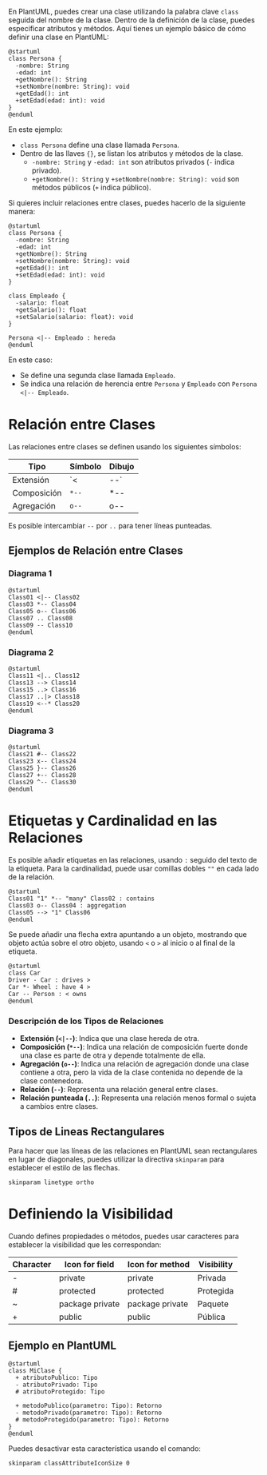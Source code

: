 

En PlantUML, puedes crear una clase utilizando la palabra clave `class` seguida del nombre de la clase. Dentro de la definición de la clase, puedes especificar atributos y métodos. Aquí tienes un ejemplo básico de cómo definir una clase en PlantUML:

```plantuml
@startuml
class Persona {
  -nombre: String
  -edad: int
  +getNombre(): String
  +setNombre(nombre: String): void
  +getEdad(): int
  +setEdad(edad: int): void
}
@enduml
```

En este ejemplo:

- `class Persona` define una clase llamada `Persona`.
- Dentro de las llaves `{}`, se listan los atributos y métodos de la clase.
  - `-nombre: String` y `-edad: int` son atributos privados (`-` indica privado).
  - `+getNombre(): String` y `+setNombre(nombre: String): void` son métodos públicos (`+` indica público).

Si quieres incluir relaciones entre clases, puedes hacerlo de la siguiente manera:

```plantuml
@startuml
class Persona {
  -nombre: String
  -edad: int
  +getNombre(): String
  +setNombre(nombre: String): void
  +getEdad(): int
  +setEdad(edad: int): void
}

class Empleado {
  -salario: float
  +getSalario(): float
  +setSalario(salario: float): void
}

Persona <|-- Empleado : hereda
@enduml
```

En este caso:

- Se define una segunda clase llamada `Empleado`.
- Se indica una relación de herencia entre `Persona` y `Empleado` con `Persona <|-- Empleado`.

# Relación entre Clases

Las relaciones entre clases se definen usando los siguientes símbolos:

| Tipo        | Símbolo | Dibujo  |
|-------------|---------|---------|
| Extensión   | `<|--`  | <|--    |
| Composición | `*--`   | *--     |
| Agregación  | `o--`   | o--     |

Es posible intercambiar `--` por `..` para tener líneas punteadas.

## Ejemplos de Relación entre Clases

### Diagrama 1

```plantuml
@startuml
Class01 <|-- Class02
Class03 *-- Class04
Class05 o-- Class06
Class07 .. Class08
Class09 -- Class10
@enduml
```

### Diagrama 2

```plantuml
@startuml
Class11 <|.. Class12
Class13 --> Class14
Class15 ..> Class16
Class17 ..|> Class18
Class19 <--* Class20
@enduml
```

### Diagrama 3

```plantuml
@startuml
Class21 #-- Class22
Class23 x-- Class24
Class25 }-- Class26
Class27 +-- Class28
Class29 ^-- Class30
@enduml
```


# Etiquetas y Cardinalidad en las Relaciones

Es posible añadir etiquetas en las relaciones, usando `:` seguido del texto de la etiqueta. Para la cardinalidad, puede usar comillas dobles `""` en cada lado de la relación.

```plantuml
@startuml
Class01 "1" *-- "many" Class02 : contains
Class03 o-- Class04 : aggregation
Class05 --> "1" Class06
@enduml
```

Se puede añadir una flecha extra apuntando a un objeto, mostrando que objeto actúa sobre el otro objeto, usando `<` o `>` al inicio o al final de la etiqueta.

```plantuml
@startuml
class Car
Driver - Car : drives >
Car *- Wheel : have 4 >
Car -- Person : < owns
@enduml
```



### Descripción de los Tipos de Relaciones

- **Extensión (`<|--`)**: Indica que una clase hereda de otra.
- **Composición (`*--`)**: Indica una relación de composición fuerte donde una clase es parte de otra y depende totalmente de ella.
- **Agregación (`o--`)**: Indica una relación de agregación donde una clase contiene a otra, pero la vida de la clase contenida no depende de la clase contenedora.
- **Relación (`--`)**: Representa una relación general entre clases.
- **Relación punteada (`..`)**: Representa una relación menos formal o sujeta a cambios entre clases.

## Tipos de Lineas Rectangulares

Para hacer que las líneas de las relaciones en PlantUML sean rectangulares en lugar de diagonales, puedes utilizar la directiva `skinparam` para establecer el estilo de las flechas.

```
skinparam linetype ortho
```

# Definiendo la Visibilidad

Cuando defines propiedades o métodos, puedes usar caracteres para establecer la visibilidad que les correspondan:

| Character | Icon for field  | Icon for method | Visibility |
| --------- | --------------- | --------------- | ---------- |
| -         | private         | private         | Privada    |
| #         | protected       | protected       | Protegida  |
| ~         | package private | package private | Paquete    |
| +         | public          | public          | Pública    |

## Ejemplo en PlantUML

```plantuml
@startuml
class MiClase {
  + atributoPublico: Tipo
  - atributoPrivado: Tipo
  # atributoProtegido: Tipo
  
  + metodoPublico(parametro: Tipo): Retorno
  - metodoPrivado(parametro: Tipo): Retorno
  # metodoProtegido(parametro: Tipo): Retorno
}
@enduml

```

Puedes desactivar esta característica usando el comando:
```
skinparam classAttributeIconSize 0
```
